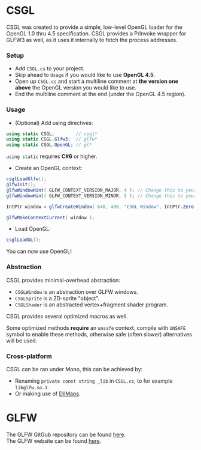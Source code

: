# CSGL
CSGL was created to provide a simple, low-level OpenGL loader for the OpenGL 1.0 thru 4.5 specification.
CSGL provides a P/Invoke wrapper for GLFW3 as well, as it uses it internally to fetch the process addresses.  

### Setup
 - Add `CSGL.cs` to your project.
 - Skip ahead to `Usage` if you would like to use **OpenGL 4.5**.
 - Open up `CSGL.cs` and start a multiline comment at **the version one above** the OpenGL version you would like to use.
 - End the multiline comment at the end (under the OpenGL 4.5 region).  
  
### Usage
 - (Optional) Add using directives:
```csharp
using static CSGL;        // csgl*
using static CSGL.Glfw3;  // glfw*
using static CSGL.OpenGL; // gl*
```  
`using static` requires **C#6** or higher.
 - Create an OpenGL context:
```csharp
csglLoadGlfw();
glfwInit();
glfwWindowHint( GLFW_CONTEXT_VERSION_MAJOR, 4 ); // Change this to your targeted major version
glfwWindowHint( GLFW_CONTEXT_VERSION_MINOR, 5 ); // Change this to your targeted minor version

IntPtr window = glfwCreateWindow( 640, 480, "CSGL Window", IntPtr.Zero, IntPtr.Zero );

glfwMakeContextCurrent( window );
```  
  - Load OpenGL:  
```csharp
csglLoadGL();
```
You can now use OpenGL!

### Abstraction
CSGL provides minimal-overhead abstraction:
- `CSGLWindow` is an abstraction over GLFW windows.
- `CSGLSprite` is a 2D-sprite "object".
- `CSGLShader` is an abstracted vertex+fragment shader program.

CSGL provides several optimized macros as well.  
  
Some optimized methods **require** an `unsafe` context, compile with `UNSAFE` symbol to enable these methods, otherwise safe (often slower) alternatives will be used.

### Cross-platform
CSGL can be ran under Mono, this can be achieved by:
 - Renaming `private const string _lib` in `CSGL.cs`, to for example `libglfw.so.3`.
 - Or making use of [DllMaps](http://www.mono-project.com/docs/advanced/pinvoke/dllmap/).

# GLFW
The GLFW GitGub repository can be found [here](https://github.com/glfw/glfw).  
The GLFW website can be found [here](http://www.glfw.org/).
